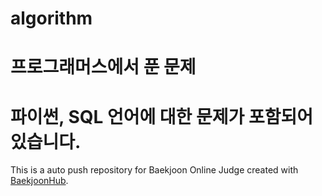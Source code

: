 # algorithm
# 프로그래머스에서 푼 문제
# 파이썬, SQL 언어에 대한 문제가 포함되어 있습니다.
This is a auto push repository for Baekjoon Online Judge created with [BaekjoonHub](https://github.com/BaekjoonHub/BaekjoonHub).
